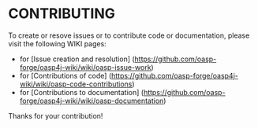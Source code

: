 # CONTRIBUTING

To create or resove issues or to contribute code or documentation, please visit the following WIKI pages:

* for [Issue creation and resolution] (https://github.com/oasp-forge/oasp4j-wiki/wiki/oasp-issue-work)
* for [Contributions of code] (https://github.com/oasp-forge/oasp4j-wiki/wiki/oasp-code-contributions)
* for [Contributions to documentation] (https://github.com/oasp-forge/oasp4j-wiki/wiki/oasp-documentation)

Thanks for your contribution!
